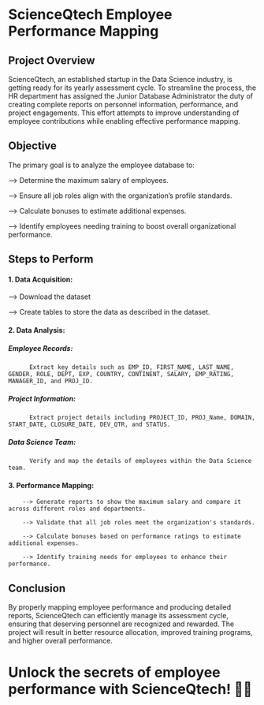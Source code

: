 # ScienceQtech Employee Performance Mapping

## Project Overview

ScienceQtech, an established startup in the Data Science industry, is getting ready for its yearly assessment cycle. To streamline the process, the HR department has assigned the Junior Database Administrator the duty of creating complete reports on personnel information, performance, and project engagements. This effort attempts to improve understanding of employee contributions while enabling effective performance mapping.

## Objective

The primary goal is to analyze the employee database to:

  --> Determine the maximum salary of employees.
  
  --> Ensure all job roles align with the organization’s profile standards.
  
  --> Calculate bonuses to estimate additional expenses.
  
  --> Identify employees needing training to boost overall organizational performance.

## Steps to Perform
#### 1. Data Acquisition:

 --> Download the dataset
 
 --> Create tables to store the data as described in the dataset.
 
#### 2. Data Analysis:

  ##### Employee Records:
  
          Extract key details such as EMP_ID, FIRST_NAME, LAST_NAME, GENDER, ROLE, DEPT, EXP, COUNTRY, CONTINENT, SALARY, EMP_RATING, MANAGER_ID, and PROJ_ID.
          
  #####   Project Information:
  
          Extract project details including PROJECT_ID, PROJ_Name, DOMAIN, START_DATE, CLOSURE_DATE, DEV_QTR, and STATUS.

  ##### Data Science Team:

          Verify and map the details of employees within the Data Science team.

 #### 3. Performance Mapping:

        --> Generate reports to show the maximum salary and compare it across different roles and departments.
        
        --> Validate that all job roles meet the organization's standards.
        
        --> Calculate bonuses based on performance ratings to estimate additional expenses.
        
        --> Identify training needs for employees to enhance their performance.

## Conclusion
By properly mapping employee performance and producing detailed reports, ScienceQtech can efficiently manage its assessment cycle, ensuring that deserving personnel are recognized and rewarded. The project will result in better resource allocation, improved training programs, and higher overall performance.


# Unlock the secrets of employee performance with ScienceQtech! 🚀💼



